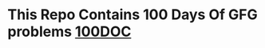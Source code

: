 # This Repo Contains 100 Days Of GFG problems [100DOC](https://www.geeksforgeeks.org/100-days-of-code-with-gfg-get-committed-to-a-challenge/)
